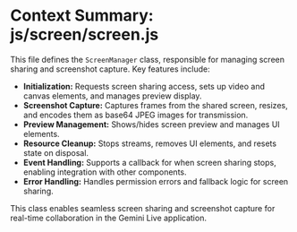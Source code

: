# Context Summary: js/screen/screen.js

This file defines the `ScreenManager` class, responsible for managing screen sharing and screenshot capture. Key features include:

- **Initialization:** Requests screen sharing access, sets up video and canvas elements, and manages preview display.
- **Screenshot Capture:** Captures frames from the shared screen, resizes, and encodes them as base64 JPEG images for transmission.
- **Preview Management:** Shows/hides screen preview and manages UI elements.
- **Resource Cleanup:** Stops streams, removes UI elements, and resets state on disposal.
- **Event Handling:** Supports a callback for when screen sharing stops, enabling integration with other components.
- **Error Handling:** Handles permission errors and fallback logic for screen sharing.

This class enables seamless screen sharing and screenshot capture for real-time collaboration in the Gemini Live application.